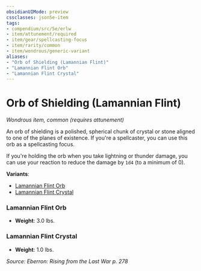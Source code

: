 ```yaml
---
obsidianUIMode: preview
cssclasses: json5e-item
tags:
- compendium/src/5e/erlw
- item/attunement/required
- item/gear/spellcasting-focus
- item/rarity/common
- item/wondrous/generic-variant
aliases: 
- "Orb of Shielding (Lamannian Flint)"
- "Lamannian Flint Orb"
- "Lamannian Flint Crystal"
---
```

# Orb of Shielding (Lamannian Flint)
*Wondrous item, common (requires attunement)*  


An orb of shielding is a polished, spherical chunk of crystal or stone aligned to one of the planes of existence. If you're a spellcaster, you can use this orb as a spellcasting focus.

If you're holding the orb when you take lightning or thunder damage, you can use your reaction to reduce the damage by `1d4` (to a minimum of 0).

**Variants**:
- [Lamannian Flint Orb](#Lamannian%20Flint%20Orb)
- [Lamannian Flint Crystal](#Lamannian%20Flint%20Crystal)

### Lamannian Flint Orb

- **Weight**: 3.0 lbs.

### Lamannian Flint Crystal

- **Weight**: 1.0 lbs.


*Source: Eberron: Rising from the Last War p. 278*